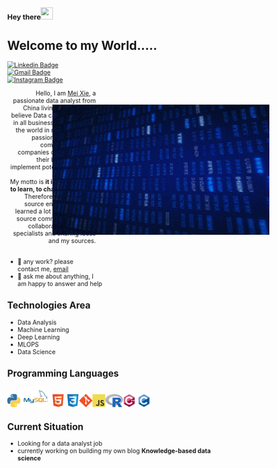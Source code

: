 ###  Hey there<img src="https://media.giphy.com/media/hvRJCLFzcasrR4ia7z/giphy.gif" width="28px" height="28px">

<h1>Welcome to my World.....</h1> 

<img src = 'https://github.com/xiemei1/xiemei1/blob/master/imgs/giphy.gif' alt = 'Awesome Matrix Code' align='right' height="500" width="300" style="transform:rotate(270deg);"/>

[![Linkedin Badge](https://img.shields.io/badge/-MeiXie-blue?style=flat-square&logo=Linkedin&logoColor=White&link=https://www.linkedin.com/in/mei-867253189/)](https://www.linkedin.com/in/mei-867253189/) [![Gmail Badge](https://img.shields.io/badge/-xiemei0728@gmail.com-c14438?style=flat-square&logo=Gmail&logoColor=white&link=mailto:asterp04@gmail.com)](mailto:asterp04@gmail.com) [![Instagram Badge](https://img.shields.io/badge/-xie_dahua-purple?style=flat-square&logo=Instagram&logoColor=White&link=https://www.instagram.com/xie_dahua/)](https://www.instagram.com/xie_dahua/)

<div style="text-align: right">
Hello, I am <a href =''>Mei Xie</a>, a passionate data analyst from China living in Germany. I believe Data can create value in all businesses and change the world in many ways. My passion is to data help company people or companies create value for their businesses and implement potential products.
</br>
</br>
My motto is <b>it is never too old to learn, to challenge myself</b>. Therefore, I am an open-source enthusiast. I have learned a lot from the open-source community and love collaborating with other specialists and sharing ideas and my sources.
</div>
</br>


- 💼 any work? please contact me, [email](mailto:xiemayer@163.com) 
- 💬 ask me about anything, I am happy to answer and help

## Technologies Area
* Data Analysis
* Machine Learning
* Deep Learning
* MLOPS
* Data Science

## Programming Languages
<img src = 'https://github.com/xiemei1/xiemei1/blob/master/imgs/python.png' height='30'/><img src = 'https://github.com/xiemei1/xiemei1/blob/master/imgs/MySQL.svg' height='48'/><img src = 'https://github.com/xiemei1/xiemei1/blob/master/imgs/html.svg' width='30'/>
<img src = 'https://github.com/xiemei1/xiemei1/blob/master/imgs/css.svg' width='30'/><img src = 'https://github.com/xiemei1/xiemei1/blob/master/imgs/git.svg' width='30'/><img src = 'https://github.com/xiemei1/xiemei1/blob/master/imgs/js.svg' width='30'/><img src = 'https://github.com/xiemei1/xiemei1/blob/master/imgs/R.png' width='40'/><img src = 'https://github.com/xiemei1/xiemei1/blob/master/imgs/cpp.svg' width='30'/>
<img src = 'https://github.com/xiemei1/xiemei1/blob/master/imgs/c-original.svg' width='30'/>

## Current Situation
* Looking for a data analyst job
* currently working on  building  my own blog  **Knowledge-based data science**  







